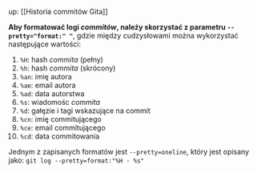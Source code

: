 up: [[Historia commitów Gita]]

**Aby formatować logi _commitów_, należy skorzystać z parametru `--pretty="format:" "`**, gdzie między cudzysłowami można wykorzystać następujące wartości:

1.  `%H`: hash _commita_ (pełny)
2.  `%h`: hash _commita_ (skrócony)
3.  `%an`: imię autora
4.  `%ae`: email autora
5.  `%ad`: data autorstwa
6.  `%s`: wiadomośc _commita_
7.  `%d`: gałęzie i tagi wskazujące na commit
8.  `%cn`: imię commitującego
9.  `%ce`: email commitującego
10. `%cd`: data commitowania

Jednym z zapisanych formatów jest `--pretty=oneline`, który jest opisany jako:
`git log --pretty=format:"%H - %s"`